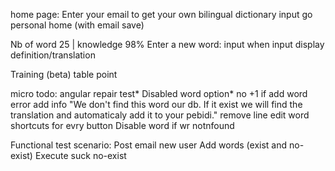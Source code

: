
home page: Enter your email to get your own bilingual dictionary
input go personal home (with email save)

Nb of word 25 | knowledge 98%
Enter a new word:
input
when input display definition/translation
 
Training (beta) 
table point

micro todo:
angular repair test*
Disabled word option*
no +1 if add word error
add info "We don't find this word our db. If it exist we will find the translation and automaticaly add it to your pebidi."
remove line edit word
shortcuts for evry button
Disable word if wr notnfound


Functional test scenario:
Post email new user
Add words (exist and no-exist)
Execute suck no-exist
